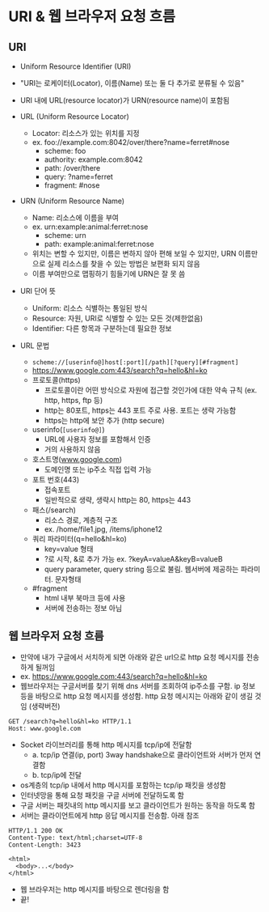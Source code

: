 # URI & 웹 브라우저 요청 흐름

## URI

- Uniform Resource Identifier (URI)
- "URI는 로케이터(Locator), 이름(Name) 또는 둘 다 추가로 분류될 수 있음"
- URI 내에 URL(resource locator)가 URN(resource name)이 포함됨

- URL (Uniform Resource Locator)

  - Locator: 리소스가 있는 위치를 지정
  - ex. foo://example.com:8042/over/there?name=ferret#nose
    - scheme: foo
    - authority: example.com:8042
    - path: /over/there
    - query: ?name=ferret
    - fragment: #nose

- URN (Uniform Resource Name)

  - Name: 리소스에 이름을 부여
  - ex. urn:example:animal:ferret:nose
    - scheme: urn
    - path: example:animal:ferret:nose
  - 위치는 변할 수 있지만, 이름은 변하지 않아 편해 보일 수 있지만, URN 이름만으로 실제 리소스를 찾을 수 있는 방법은 보편화 되지 않음
  - 이름 부여만으로 맵핑하기 힘들기에 URN은 잘 못 씀

- URI 단어 뜻

  - Uniform: 리소스 식별하는 통일된 방식
  - Resource: 자원, URI로 식별할 수 있는 모든 것(제한없음)
  - Identifier: 다른 항목과 구분하는데 필요한 정보

- URL 문법

  - `scheme://[userinfo@]host[:port][/path][?query][#fragment]`
  - https://www.google.com:443/search?q=hello&hl=ko
  - 프로토콜(https)
    - 프로토콜이란 어떤 방식으로 자원에 접근할 것인가에 대한 약속 규칙 (ex. http, https, ftp 등)
    - http는 80포트, https는 443 포트 주로 사용. 포트는 생략 가능함
    - https는 http에 보안 추가 (http secure)
  - userinfo(`[userinfo@]`)
    - URL에 사용자 정보를 포함해서 인증
    - 거의 사용하지 않음
  - 호스트명(www.google.com)
    - 도메인명 또는 ip주소 직접 입력 가능
  - 포트 번호(443)
    - 접속포트
    - 일반적으로 생략, 생략시 http는 80, https는 443
  - 패스(/search)
    - 리소스 경로, 계층적 구조
    - ex. /home/file1.jpg, /items/iphone12
  - 쿼리 파라미터(q=hello&hl=ko)
    - key=value 형태
    - ?로 시작, &로 추가 가능 ex. ?keyA=valueA&keyB=valueB
    - query parameter, query string 등으로 불림. 웹서버에 제공하는 파라미터. 문자형태
  - #fragment
    - html 내부 북마크 등에 사용
    - 서버에 전송하는 정보 아님

## 웹 브라우저 요청 흐름

- 만약에 내가 구글에서 서치하게 되면 아래와 같은 url으로 http 요청 메시지를 전송하게 될꺼임
- ex. https://www.google.com:443/search?q=hello&hl=ko
- 웹브라우저는 구글서버를 찾기 위해 dns 서버를 조회하여 ip주소를 구함. ip 정보 등을 바탕으로 http 요청 메시지를 생성함. http 요청 메시지는 아래와 같이 생길 것임 (생략버전)

```http 요청 메시지
GET /search?q=hello&hl=ko HTTP/1.1
Host: www.google.com
```

- Socket 라이브러리를 통해 http 메시지를 tcp/ip에 전달함
  - a. tcp/ip 연결(ip, port) 3way handshake으로 클라이언트와 서버가 먼저 연결함
  - b. tcp/ip에 전달
- os계층의 tcp/ip 내에서 http 메시지를 포함하는 tcp/ip 패킷을 생성함
- 인터넷망을 통해 요청 패킷을 구글 서버에 전달하도록 함
- 구글 서버는 패킷내의 http 메시지를 보고 클라이언트가 원하는 동작을 하도록 함
- 서버는 클라이언트에게 http 응답 메시지를 전송함. 아래 참조

```http 응답 메시지
HTTP/1.1 200 OK
Content-Type: text/html;charset=UTF-8
Content-Length: 3423

<html>
  <body>...</body>
</html>
```

- 웹 브라우저는 http 메시지를 바탕으로 렌더링을 함
- 끝!
